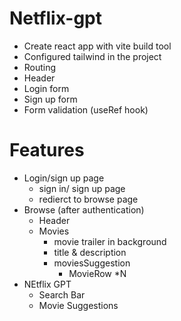 # Netflix-gpt
- Create react app with vite build tool
- Configured tailwind in the project
- Routing
- Header
- Login form
- Sign up form
- Form validation (useRef hook)

# Features
- Login/sign up page
    - sign in/ sign up page
    - redierct to browse page
- Browse (after authentication)
    - Header
    - Movies
        - movie trailer in background
        - title & description
        - moviesSuggestion
            - MovieRow *N
- NEtflix GPT
    - Search Bar
    - Movie Suggestions